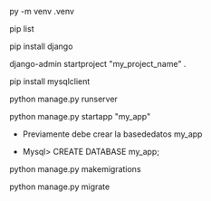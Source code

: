 py -m venv .venv

pip list

pip install django

django-admin startproject "my_project_name" .

pip install mysqlclient

python manage.py runserver

python manage.py startapp "my_app"

* Previamente debe crear la basededatos my_app

* Mysql> CREATE DATABASE my_app;

python manage.py makemigrations

python manage.py migrate
